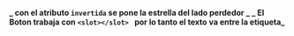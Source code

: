 **_ con el atributo `invertida` se pone la estrella del lado perdedor _**
**_ El Boton trabaja con `<slot></slot> ` por lo tanto el texto va entre la etiqueta_**

